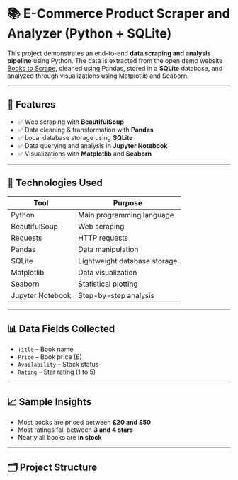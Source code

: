 # 📚 E-Commerce Product Scraper and Analyzer (Python + SQLite)

This project demonstrates an end-to-end **data scraping and analysis pipeline** using Python. The data is extracted from the open demo website [Books to Scrape](https://books.toscrape.com), cleaned using Pandas, stored in a **SQLite** database, and analyzed through visualizations using Matplotlib and Seaborn.

---

## 🚀 Features

- ✅ Web scraping with **BeautifulSoup**
- ✅ Data cleaning & transformation with **Pandas**
- ✅ Local database storage using **SQLite**
- ✅ Data querying and analysis in **Jupyter Notebook**
- ✅ Visualizations with **Matplotlib** and **Seaborn**

---

## 📌 Technologies Used

| Tool           | Purpose                         |
|----------------|---------------------------------|
| Python         | Main programming language       |
| BeautifulSoup  | Web scraping                    |
| Requests       | HTTP requests                   |
| Pandas         | Data manipulation               |
| SQLite         | Lightweight database storage    |
| Matplotlib     | Data visualization              |
| Seaborn        | Statistical plotting            |
| Jupyter Notebook | Step-by-step analysis         |

---

## 📊 Data Fields Collected

- `Title` – Book name  
- `Price` – Book price (£)  
- `Availability` – Stock status  
- `Rating` – Star rating (1 to 5)

---

## 📈 Sample Insights

- Most books are priced between **£20 and £50**
- Most ratings fall between **3 and 4 stars**
- Nearly all books are **in stock**

---

## 🗂️ Project Structure

